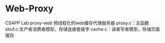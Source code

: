 # Web-Proxy
CSAPP Lab proxy-web 
预线程化的web缓存代理服务器
proxy.c：主函数
sbuf.c:生产者消费者模型，存储连接套接字
cache.c：读者写者模型，存储页面缓存
